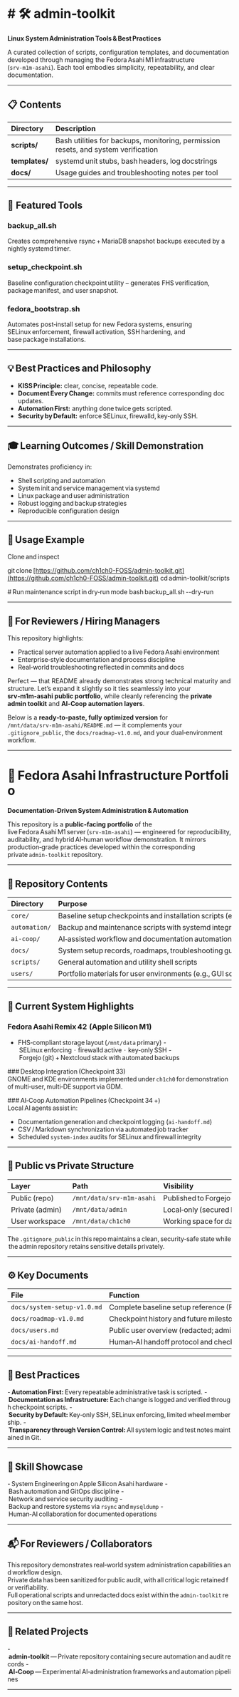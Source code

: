 # \# 🛠️ admin‑toolkit

**Linux System Administration Tools \& Best Practices**

A curated collection of scripts, configuration templates, and documentation developed through managing the Fedora Asahi M1 infrastructure (`srv‑m1m‑asahi`). Each tool embodies simplicity, repeatability, and clear documentation.

---

## 📋 Contents

| Directory | Description |
| :-- | :-- |
| **scripts/** | Bash utilities for backups, monitoring, permission resets, and system verification |
| **templates/** | systemd unit stubs, bash headers, log docstrings |
| **docs/** | Usage guides and troubleshooting notes per tool |


---

## 🚀 Featured Tools

### backup_all.sh

Creates comprehensive rsync + MariaDB snapshot backups executed by a nightly systemd timer.

### setup_checkpoint.sh

Baseline configuration checkpoint utility – generates FHS verification, package manifest, and user snapshot.

### fedora_bootstrap.sh

Automates post‑install setup for new Fedora systems, ensuring SELinux enforcement, firewall activation, SSH hardening, and base package installations.

---

## 💡 Best Practices and Philosophy

- **KISS Principle:** clear, concise, repeatable code.
- **Document Every Change:** commits must reference corresponding doc updates.
- **Automation First:** anything done twice gets scripted.
- **Security by Default:** enforce SELinux, firewalld, key‑only SSH.

---

## 🎓 Learning Outcomes / Skill Demonstration

Demonstrates proficiency in:

- Shell scripting and automation
- System init and service management via systemd
- Linux package and user administration
- Robust logging and backup strategies
- Reproducible configuration design

---

## 💾 Usage Example

Clone and inspect

git clone [https://github.com/ch1ch0-FOSS/admin-toolkit.git](https://github.com/ch1ch0-FOSS/admin-toolkit.git)
cd admin-toolkit/scripts

\# Run maintenance script in dry‑run mode
bash backup_all.sh --dry-run

---

## 🧭 For Reviewers / Hiring Managers

This repository highlights:

- Practical server automation applied to a live Fedora Asahi environment
- Enterprise‑style documentation and process discipline
- Real‑world troubleshooting reflected in commits and docs

Perfect — that README already demonstrates strong technical maturity and structure.
Let’s expand it slightly so it ties seamlessly into your **srv‑m1m‑asahi public portfolio**, while cleanly referencing the **private admin toolkit** and **AI‑Coop automation layers**.

Below is a **ready‑to‑paste, fully optimized version** for `/mnt/data/srv‑m1m‑asahi/README.md` — it complements your `.gitignore_public`, the `docs/roadmap‑v1.0.md`, and your dual‑environment workflow.

***

# 🧭 Fedora Asahi Infrastructure Portfolio

**Documentation‑Driven System Administration \& Automation**

This repository is a **public‑facing portfolio** of the live Fedora Asahi M1 server (`srv‑m1m‑asahi`) — engineered for reproducibility, auditability, and hybrid AI‑human workflow demonstration.
It mirrors production‑grade practices developed within the corresponding private `admin‑toolkit` repository.

***

## 📁 Repository Contents

| Directory | Purpose |
| :-- | :-- |
| `core/` | Baseline setup checkpoints and installation scripts (e.g., packages, sudo policy, network hardening) |
| `automation/` | Backup and maintenance scripts with systemd integration |
| `ai‑coop/` | AI‑assisted workflow and documentation automation (checkpoints 33–38) |
| `docs/` | System setup records, roadmaps, troubleshooting guides, and changelogs |
| `scripts/` | General automation and utility shell scripts |
| `users/` | Portfolio materials for user environments (e.g., GUI screenshots for GNOME/KDE) |


***

## 🚀 Current System Highlights

### Fedora Asahi Remix 42  (Apple Silicon M1)

- FHS‑compliant storage layout (`/mnt/data` primary)
- SELinux enforcing  ·  firewalld active  ·  key‑only SSH
- Forgejo (git) + Nextcloud stack with automated backups

\#\#\# Desktop Integration (Checkpoint 33)
GNOME and KDE environments implemented under `ch1ch0` for demonstration of multi‑user, multi‑DE support via GDM.

\#\#\# AI‑Coop Automation Pipelines (Checkpoint 34 +)
Local AI agents assist in:

- Documentation generation and checkpoint logging (`ai‑handoff.md`)
- CSV / Markdown synchronization via automated job tracker
- Scheduled `system‑index` audits for SELinux and firewall integrity

***

## 💎 Public vs Private Structure

| Layer | Path | Visibility | Purpose |
| :-- | :-- | :-- | :-- |
| Public (repo) | `/mnt/data/srv‑m1m‑asahi` | Published to Forgejo + GitHub | Demonstrate skills \& audit workflow |
| Private (admin) | `/mnt/data/admin` | Local‑only (secured by `.gitignore_admin`) | Contains keys, credentials, audit logs |
| User workspace | `/mnt/data/ch1ch0` | Working space for daily tasks | Development, testing, and portfolio capture |

The `.gitignore_public` in this repo maintains a clean, security‑safe state while the admin repository retains sensitive details privately.

***

## ⚙️ Key Documents

| File | Function |
| :-- | :-- |
| `docs/system‑setup‑v1.0.md` | Complete baseline setup reference (Fedora Asahi installation → services) |
| `docs/roadmap‑v1.0.md` | Checkpoint history and future milestones |
| `docs/users.md` | Public user overview (redacted; admin version stored privately) |
| `docs/ai‑handoff.md` | Human‑AI handoff protocol and checkpoint audit rules |


***

## 📜 Best Practices

- **Automation First:** Every repeatable administrative task is scripted.
- **Documentation as Infrastructure:** Each change is logged and verified through checkpoint scripts.
- **Security by Default:** Key‑only SSH, SELinux enforcing, limited wheel membership.
- **Transparency through Version Control:** All system logic and test notes maintained in Git.

***

## 🧠 Skill Showcase

- System Engineering on Apple Silicon Asahi hardware
- Bash automation and GitOps discipline
- Network and service security auditing
- Backup and restore systems via `rsync` and `mysqldump`
- Human‑AI collaboration for documented operations

***

## 📬 For Reviewers / Collaborators

This repository demonstrates real‑world system administration capabilities and workflow design.
Private data has been sanitized for public audit, with all critical logic retained for verifiability.
Full operational scripts and unredacted docs exist within the `admin‑toolkit` repository on the same host.

***

## 🔗 Related Projects

- **admin‑toolkit** — Private repository containing secure automation and audit records
- **AI‑Coop** — Experimental AI‑administration frameworks and automation pipelines

***


